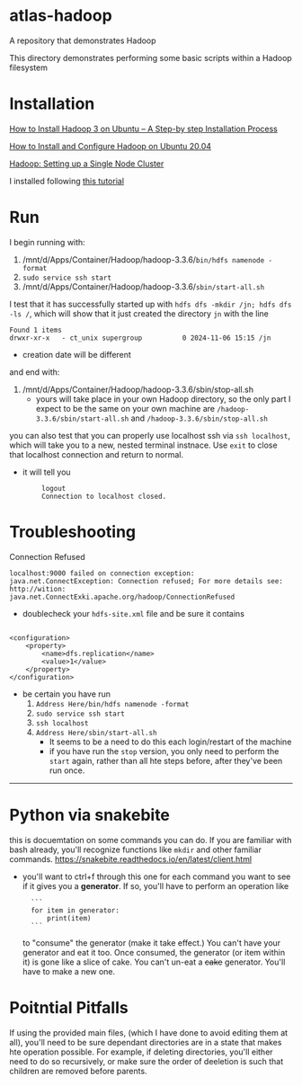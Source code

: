# atlas-hadoop
A repository that demonstrates Hadoop

This directory demonstrates performing some basic scripts within a Hadoop filesystem

# Installation

[How to Install Hadoop 3 on Ubuntu – A Step-by step Installation Process](https://data-flair.training/blogs/installation-of-hadoop-3-on-ubuntu/)

[How to Install and Configure Hadoop on Ubuntu 20.04](https://tecadmin.net/install-hadoop-on-ubuntu-20-04/)

[Hadoop: Setting up a Single Node Cluster](https://hadoop.apache.org/docs/current/hadoop-project-dist/hadoop-common/SingleCluster.html)


I installed following [this tutorial](https://www.youtube.com/watch?v=ZnrtnFEz22E)

# Run

I begin running with:
1. /mnt/d/Apps/Container/Hadoop/hadoop-3.3.6/`bin/hdfs namenode -format`
2. `sudo service ssh start`
4. /mnt/d/Apps/Container/Hadoop/hadoop-3.3.6/`sbin/start-all.sh`

I test that it has successfully started up with `hdfs dfs -mkdir /jn; hdfs dfs -ls /`, which will show that it just created the directory `jn` with the line

```
Found 1 items
drwxr-xr-x   - ct_unix supergroup          0 2024-11-06 15:15 /jn
```
* creation date will be different

and end with:

1. /mnt/d/Apps/Container/Hadoop/hadoop-3.3.6/sbin/stop-all.sh
    * yours will take place in your own Hadoop directory, so the only part I expect to be the same on your own machine are `/hadoop-3.3.6/sbin/start-all.sh` and `/hadoop-3.3.6/sbin/stop-all.sh`


you can also test that you can properly use localhost ssh via `ssh localhost`, which will take you to a new, nested terminal instnace. Use `exit` to close that localhost connection and return to normal.
* it will tell you

```
        logout
        Connection to localhost closed.
```

# Troubleshooting

Connection Refused

`localhost:9000 failed on connection exception: java.net.ConnectException: Connection refused; For more details see:  http://wition: java.net.ConnectExki.apache.org/hadoop/ConnectionRefused`

* doublecheck your `hdfs-site.xml` file and be sure it contains

```

<configuration>
    <property>
        <name>dfs.replication</name>
        <value>1</value>
    </property>
</configuration>

```

* be certain you have run
  1. `Address Here/bin/hdfs namenode -format`
  2. `sudo service ssh start`
  3. `ssh localhost`
  4. `Address Here/sbin/start-all.sh`
      * It seems to be a need to do this each login/restart of the machine
      * if you have run the `stop` version, you only need to perform the `start` again, rather than all hte steps before, after they've been run once.


-----

# Python via snakebite

this is docuemtation on some commands you can do. If you are familiar with bash already, you'll recognize functions like `mkdir` and other familiar commands.
https://snakebite.readthedocs.io/en/latest/client.html
* you'll want to ctrl+f through this one for each command you want to see if it gives you a **generator**. If so, you'll have to perform an operation like

        ```
        for item in generator:
            print(item)
        ```

    to "consume" the generator (make it take effect.) You can't have your generator and eat it too. Once consumed, the generator (or item within it) is gone like a slice of cake. You can't un-eat a ~~cake~~ generator. You'll have to make a new one.


# Poitntial Pitfalls

If using the provided main files, (which I have done to avoid editing them at all), you'll need to be sure dependant directories are in a state that makes hte operation possible. For example, if deleting directories, you'll either need to do so recursively, or make sure the order of deeletion is such that children are removed before parents.